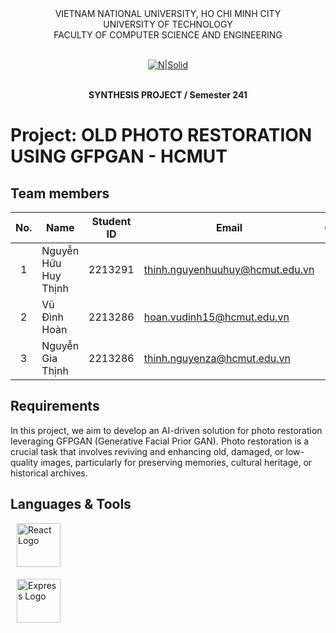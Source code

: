 <div align="center">
VIETNAM NATIONAL UNIVERSITY, HO CHI MINH CITY
<br />
UNIVERSITY OF TECHNOLOGY
<br />
FACULTY OF COMPUTER SCIENCE AND ENGINEERING
<br />
<br />
  
[![N|Solid](https://upload.wikimedia.org/wikipedia/commons/thumb/d/de/HCMUT_official_logo.png/238px-HCMUT_official_logo.png)](https://www.hcmut.edu.vn/vi)
<br />
<br />

**SYNTHESIS PROJECT / Semester 241**
<br/>

</div>

# Project: OLD PHOTO RESTORATION USING GFPGAN - HCMUT
## Team members

| No. | Name             | Student ID | Email                          | Contact                                                                                                                                                                                                                     |
| :-: | ---------------- | :--------: | ------------------------------ | --------------------------------------------------------------------------------------------------------------------------------------------------------------------------------------------------------------------------- |
|  1  | Nguyễn Hữu Huy Thịnh    |  2213291  | thinh.nguyenhuuhuy@hcmut.edu.vn   |  [<img src="https://cdn-icons-png.flaticon.com/512/733/733609.png" align="left" width=20px style="margin-left:5px" />][git1]|
|  2  | Vũ Đình Hoàn  |   2213286   | hoan.vudinh15@hcmut.edu.vn   | [<img src="https://cdn-icons-png.flaticon.com/512/733/733609.png" align="left" width=20px style="margin-left:5px" />][git2]|
|  3  | Nguyễn Gia Thịnh |   2213286   | thinh.nguyenza@hcmut.edu.vn |  [<img src="https://cdn-icons-png.flaticon.com/512/733/733609.png" align="left" width=20px style="margin-left:5px" />][git3]|

[git1]: https://github.com/shInNei/
[git2]: https://github.com/justzathink/
[git3]: https://github.com/justzathink/

## Requirements
In this project, we aim to develop an AI-driven solution for photo restoration leveraging GFPGAN (Generative Facial Prior GAN). Photo restoration is a crucial task that involves reviving and enhancing old, damaged, or low-quality images, particularly for preserving memories, cultural heritage, or historical archives.
<!-- Details: <[Old_photo_restoration.pdf](https://github.com/Khai-vuong/Old-Photo-Restoration/blob/main/doc/Old_photo_restoration.pdf)> -->

## Languages & Tools
<img src="https://upload.wikimedia.org/wikipedia/commons/c/c3/Python-logo-notext.svg" 
        align="center" 
        style="margin-left:10px; margin-bottom:5px;" 
        width="70px" 
        alt="React Logo"/>
    
    
<img src="https://upload.wikimedia.org/wikipedia/commons/d/d0/Google_Colaboratory_SVG_Logo.svg" 
         align="center" 
         style="margin-left:10px; margin-bottom:5px;" 
         width="70px" 
         alt="Express Logo" />
